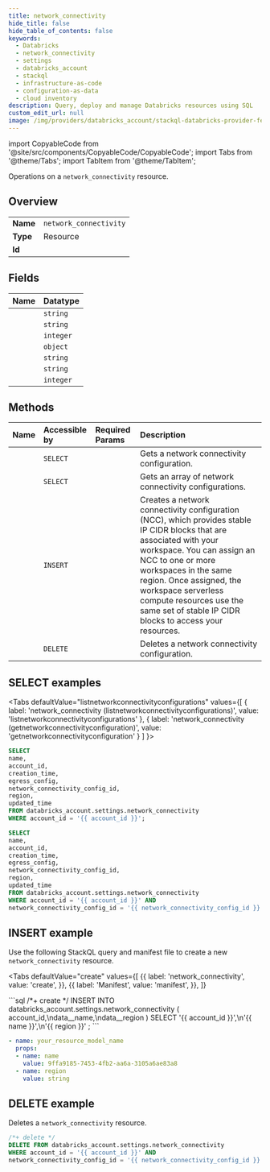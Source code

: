 ```yaml
---
title: network_connectivity
hide_title: false
hide_table_of_contents: false
keywords:
  - Databricks
  - network_connectivity
  - settings
  - databricks_account
  - stackql
  - infrastructure-as-code
  - configuration-as-data
  - cloud inventory
description: Query, deploy and manage Databricks resources using SQL
custom_edit_url: null
image: /img/providers/databricks_account/stackql-databricks-provider-featured-image.png
---
```


import CopyableCode from '@site/src/components/CopyableCode/CopyableCode';
import Tabs from '@theme/Tabs';
import TabItem from '@theme/TabItem';

Operations on a <code>network_connectivity</code> resource.  

## Overview
<table><tbody>
<tr><td><b>Name</b></td><td><code>network_connectivity</code></td></tr>
<tr><td><b>Type</b></td><td>Resource</td></tr>
<tr><td><b>Id</b></td><td><CopyableCode code="databricks_account.settings.network_connectivity" /></td></tr>
</tbody></table>

## Fields
| Name | Datatype |
|:-----|:---------|
| <CopyableCode code="name" /> | `string` |
| <CopyableCode code="account_id" /> | `string` |
| <CopyableCode code="creation_time" /> | `integer` |
| <CopyableCode code="egress_config" /> | `object` |
| <CopyableCode code="network_connectivity_config_id" /> | `string` |
| <CopyableCode code="region" /> | `string` |
| <CopyableCode code="updated_time" /> | `integer` |

## Methods
| Name | Accessible by | Required Params | Description |
|:-----|:--------------|:----------------|:------------|
| <CopyableCode code="getnetworkconnectivityconfiguration" /> | `SELECT` | <CopyableCode code="account_id, network_connectivity_config_id" /> | Gets a network connectivity configuration. |
| <CopyableCode code="listnetworkconnectivityconfigurations" /> | `SELECT` | <CopyableCode code="account_id" /> | Gets an array of network connectivity configurations. |
| <CopyableCode code="createnetworkconnectivityconfiguration" /> | `INSERT` | <CopyableCode code="account_id" /> | Creates a network connectivity configuration (NCC), which provides stable IP CIDR blocks that are associated with your workspace. You can assign an NCC to one or more workspaces in the same region. Once assigned, the workspace serverless compute resources use the same set of stable IP CIDR blocks to access your resources. |
| <CopyableCode code="deletenetworkconnectivityconfiguration" /> | `DELETE` | <CopyableCode code="account_id, network_connectivity_config_id" /> | Deletes a network connectivity configuration. |

## SELECT examples

<Tabs
    defaultValue="listnetworkconnectivityconfigurations"
    values={[
        { label: 'network_connectivity (listnetworkconnectivityconfigurations)', value: 'listnetworkconnectivityconfigurations' },
        { label: 'network_connectivity (getnetworkconnectivityconfiguration)', value: 'getnetworkconnectivityconfiguration' }
    ]
}>
<TabItem value="listnetworkconnectivityconfigurations">

```sql
SELECT
name,
account_id,
creation_time,
egress_config,
network_connectivity_config_id,
region,
updated_time
FROM databricks_account.settings.network_connectivity
WHERE account_id = '{{ account_id }}';
```

</TabItem>
<TabItem value="getnetworkconnectivityconfiguration">

```sql
SELECT
name,
account_id,
creation_time,
egress_config,
network_connectivity_config_id,
region,
updated_time
FROM databricks_account.settings.network_connectivity
WHERE account_id = '{{ account_id }}' AND
network_connectivity_config_id = '{{ network_connectivity_config_id }}';
```

</TabItem>
</Tabs>

## INSERT example

Use the following StackQL query and manifest file to create a new <code>network_connectivity</code> resource.

<Tabs
    defaultValue="create"
    values={[
        {{ label: 'network_connectivity', value: 'create', }},
        {{ label: 'Manifest', value: 'manifest', }},
    ]}
>
<TabItem value="create">
```sql
/*+ create */
INSERT INTO databricks_account.settings.network_connectivity (
account_id,\ndata__name,\ndata__region
)
SELECT 
'{{ account_id }}',\n'{{ name }}',\n'{{ region }}'
;
```

</TabItem>
<TabItem value="manifest">

```yaml
- name: your_resource_model_name
  props:
  - name: name
    value: 9ffa9185-7453-4fb2-aa6a-3105a6ae83a8
  - name: region
    value: string

```

</TabItem>
</Tabs>

## DELETE example

Deletes a <code>network_connectivity</code> resource.

```sql
/*+ delete */
DELETE FROM databricks_account.settings.network_connectivity
WHERE account_id = '{{ account_id }}' AND
network_connectivity_config_id = '{{ network_connectivity_config_id }}';
```
